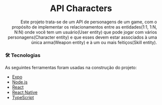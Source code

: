 <h1 align="center">API Characters</h1>

<p align="right">Este projeto trata-se de um API de personagens de um game, com o propósito de implementar os relacionamentos entre as entidades(1:1, 1:N, N:N) onde você tem um usuário(User entity) que pode jogar com vários personagens(Character entity) e que esses devem estar associados à uma única arma(Weapon entity) e à um ou mais feitiços(Skill entity).</p>

### 🛠 Tecnologias

As seguintes ferramentas foram usadas na construção do projeto:

- [Expo](https://expo.io/)
- [Node.js](https://nodejs.org/en/)
- [React](https://pt-br.reactjs.org/)
- [React Native](https://reactnative.dev/)
- [TypeScript](https://www.typescriptlang.org/)
